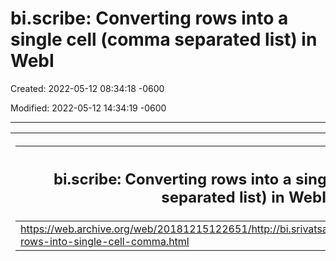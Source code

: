 # bi.scribe: Converting rows into a single cell (comma separated list) in WebI

Created: 2022-05-12 08:34:18 -0600

Modified: 2022-05-12 14:34:19 -0600

---

<table>
<colgroup>
<col style="width: 100%" />
</colgroup>
<thead>
<tr class="header">
<th><table>
<colgroup>
<col style="width: 100%" />
</colgroup>
<thead>
<tr class="header">
<th><h2 id="bi.scribe-converting-rows-into-a-single-cell-comma-separated-list-in-webi">bi.scribe: Converting rows into a single cell (comma separated list) in WebI</h2></th>
</tr>
</thead>
<tbody>
<tr class="odd">
<td><a href="https://web.archive.org/web/20181215122651/http:/bi.srivatsakr.com/2011/08/converting-rows-into-single-cell-comma.html">https://web.archive.org/web/20181215122651/http://bi.srivatsakr.com/2011/08/converting-rows-into-single-cell-comma.html</a></td>
</tr>
</tbody>
</table></th>
</tr>
</thead>
<tbody>
</tbody>
</table>

